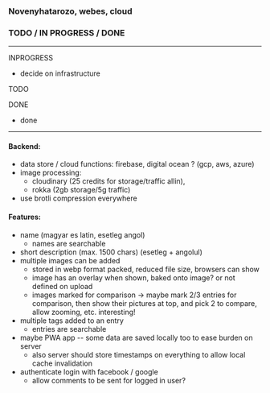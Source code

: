 ### Novenyhatarozo, webes, cloud


### TODO / IN PROGRESS / DONE
---
INPROGRESS  
- decide on infrastructure

TODO  


DONE  
- done

---


#### Backend:

- data store / cloud functions: firebase, digital ocean ? (gcp, aws, azure)
- image processing: 
    - cloudinary (25 credits for storage/traffic allin), 
    - rokka (2gb storage/5g traffic)
- use brotli compression everywhere


#### Features:

* name (magyar es latin, esetleg angol)
  - names are searchable
* short description (max. 1500 chars) (esetleg + angolul)
* multiple images can be added 
  - stored in webp format packed, reduced file size, browsers can show
  - image has an overlay when shown, baked onto image? or not defined on upload
  - images marked for comparison -> maybe mark 2/3 entries for comparison, then show
    their pictures at top, and pick 2 to compare, allow zooming, etc. interesting!
* multiple tags added to an entry
  - entries are searchable
* maybe PWA app -- some data are saved locally too to ease burden on server
  - also server should store timestamps on everything to allow local cache invalidation
* authenticate login with facebook / google
  - allow comments to be sent for logged in user?
